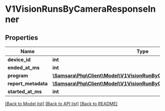 # V1VisionRunsByCameraResponseInner

## Properties
Name | Type | Description | Notes
------------ | ------------- | ------------- | -------------
**device_id** | **int** |  | [optional] 
**ended_at_ms** | **int** |  | [optional] 
**program** | [**\Samsara\Php\Client\Model\V1VisionRunByCameraResponseProgram**](V1VisionRunByCameraResponseProgram.md) |  | [optional] 
**report_metadata** | [**\Samsara\Php\Client\Model\V1VisionRunByCameraResponseRunSummary**](V1VisionRunByCameraResponseRunSummary.md) |  | [optional] 
**started_at_ms** | **int** |  | [optional] 

[[Back to Model list]](../../README.md#documentation-for-models) [[Back to API list]](../../README.md#documentation-for-api-endpoints) [[Back to README]](../../README.md)

